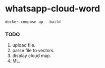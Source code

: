 # whatsapp-cloud-word


`docker-compose up --build`

### TODO

1. upload file.
2. parse file to vectors.
3. display cloud map.
4. ML.

